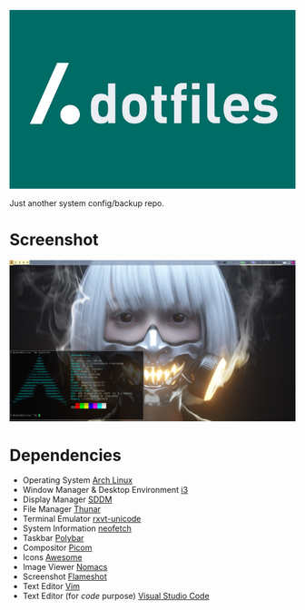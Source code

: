 
![alt text](https://github.com/JhonesBrahms/dotfiles/blob/main/utils/logo.png?raw=true)

Just another system config/backup repo.

# Screenshot

![alt text](https://github.com/JhonesBrahms/dotfiles/blob/main/utils/neofetch.png?raw=true)

# Dependencies

- Operating System [Arch Linux](https://archlinux.org)
- Window Manager & Desktop Environment [i3](https://i3wm.org/)
- Display Manager [SDDM](https://github.com/sddm/sddm)
- File Manager [Thunar](https://docs.xfce.org/xfce/thunar/start)
- Terminal Emulator [rxvt-unicode](http://software.schmorp.de/pkg/rxvt-unicode.html)
- System Information [neofetch](https://github.com/dylanaraps/neofetch)
- Taskbar [Polybar](https://github.com/polybar/polybar)
- Compositor [Picom](https://github.com/yshui/picom)
- Icons [Awesome](https://fontawesome.com/)
- Image Viewer [Nomacs](https://nomacs.org/)
- Screenshot [Flameshot](https://github.com/flameshot-org/flameshot)
- Text Editor [Vim](https://www.vim.org)
- Text Editor (for *code* purpose) [Visual Studio Code](https://code.visualstudio.com/)
